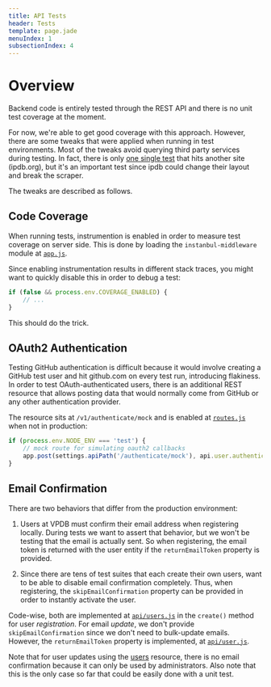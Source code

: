 ```yaml
---
title: API Tests
header: Tests
template: page.jade
menuIndex: 1
subsectionIndex: 4
---
```


# Overview

Backend code is entirely tested through the REST API and there is no unit test
coverage at the moment.

For now, we're able to get good coverage with this approach. However, there are
some tweaks that were applied when running in test environments. Most of the
tweaks avoid querying third party services during testing. In fact, there is
only [one single test][ipdbtest] that hits another site (ipdb.org), but it's an
important test since ipdb could change their layout and break the scraper.

The tweaks are described as follows.

## Code Coverage

When running tests, instrumention is enabled in order to measure test coverage
on server side. This is done by loading the `instanbul-middleware` module at
[`app.js`][coverage].

Since enabling instrumentation results in different stack traces, you might
want to quickly disable this in order to debug a test:

```javascript
if (false && process.env.COVERAGE_ENABLED) {
	// ...
}
```

This should do the trick.

## OAuth2 Authentication

Testing GitHub authentication is difficult because it would involve creating a
GitHub test user and hit github.com on every test run, introducing flakiness.
In order to test OAuth-authenticated users, there is an additional REST
resource that allows posting data that would normally come from GitHub or any
other authentication provider.

The resource sits at `/v1/authenticate/mock` and is enabled at [`routes.js`][oauthmock]
when not in production:

```javascript
if (process.env.NODE_ENV === 'test') {
	// mock route for simulating oauth2 callbacks
	app.post(settings.apiPath('/authenticate/mock'), api.user.authenticateOAuth2Mock);
}
```

## Email Confirmation

There are two behaviors that differ from the production environment:

1. Users at VPDB must confirm their email address when registering locally.
   During tests we want to assert that behavior, but we won't be testing that
   the email is actually sent. So when registering, the email token is returned
   with the user entity if the `returnEmailToken` property is provided.

2. Since there are tens of test suites that each create their own users, want
   to be able to disable email confirmation completely. Thus, when registering,
   the `skipEmailConfirmation` property can be provided in order to instantly
   activate the user.

Code-wise, both are implemented at [`api/users.js`][usersjs] in the `create()`
method for user *registration*. For email *update*, we don't provide
`skipEmailConfirmation` since we don't need to bulk-update emails. However, the
`returnEmailToken` property is implemented, at [`api/user.js`][userjs].

Note that for user updates using the [users][apiusers] resource, there is no
email confirmation because it can only be used by administrators. Also note
that this is the only case so far that could be easily done with a unit test.


[coverage]: https://github.com/freezy/node-vpdb/blob/master/app.js#L10
[oauthmock]: https://github.com/freezy/node-vpdb/blob/master/server/routes.js#L58
[ipdbtest]: https://github.com/freezy/node-vpdb/blob/master/test/api/ipdb.test.js#L26
[usersjs]: https://github.com/freezy/node-vpdb/blob/master/server/controllers/api/users.js
[userjs]: https://github.com/freezy/node-vpdb/blob/master/server/controllers/api/user.js
[apiusers]: api://core/put/users/{user_id}